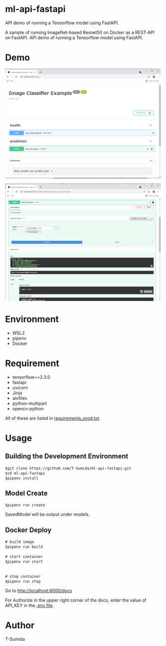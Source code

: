 # ml-api-fastapi
API demo of running a Tensorflow model using FastAPI.


A sample of running ImageNet-based Resnet50 on Docker as a REST-API on FastAPI.
API demo of running a Tensorflow model using FastAPI.


# Demo
![](./pic/demo1.png)

![](./pic/demo2.png)

# Environment
- WSL2
- pipenv
- Docker


# Requirement
- tensorflow==2.3.0
- fastapi
- uvicorn
- Jinja
- aiofiles
- python-multipart
- opencv-python

All of these are listed in [requirements_prod.txt](./requirements_prod.txt).



# Usage

## Building the Development Environment
```
$git clone https://github.com/T-Sumida/ml-api-fastapi.git
$cd ml-api-fastapi
$pipenv install
```

## Model Create
```
$pipenv run create
```

SavedModel will be output under models.


## Docker Deploy
```
# build image
$pipenv run build

# start container
$pipenv run start


# stop container
$pipenv run stop
```
Go to [http://localhost:8000/docs](http://localhost:8000/docs)

For Authorize in the upper right corner of the docs, enter the value of API_KEY in the [.env file](./.env).


# Author
T-Sumida

